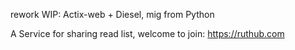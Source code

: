 
rework WIP: Actix-web + Diesel, mig from Python

A Service for sharing read list, welcome to join: https://ruthub.com
